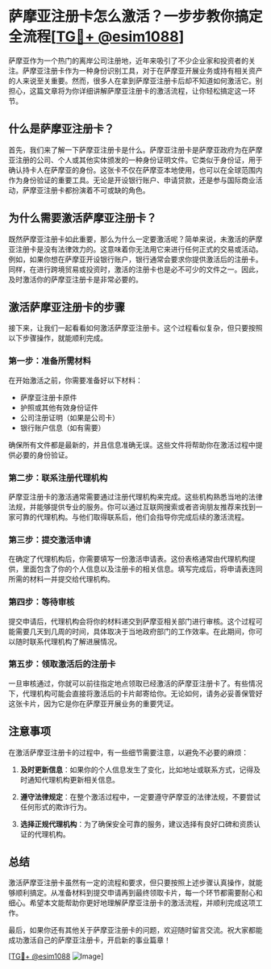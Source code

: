# 萨摩亚注册卡怎么激活？一步步教你搞定全流程[[TG💪+ @esim1088](https://t.me/s/esim1088)]

萨摩亚作为一个热门的离岸公司注册地，近年来吸引了不少企业家和投资者的关注。萨摩亚注册卡作为一种身份识别工具，对于在萨摩亚开展业务或持有相关资产的人来说至关重要。然而，很多人在拿到萨摩亚注册卡后却不知道如何激活它。别担心，这篇文章将为你详细讲解萨摩亚注册卡的激活流程，让你轻松搞定这一环节。

## 什么是萨摩亚注册卡？

首先，我们来了解一下萨摩亚注册卡是什么。萨摩亚注册卡是萨摩亚政府为在萨摩亚注册的公司、个人或其他实体颁发的一种身份证明文件。它类似于身份证，用于确认持卡人在萨摩亚的身份。这张卡不仅在萨摩亚本地使用，也可以在全球范围内作为身份验证的重要工具。无论是开设银行账户、申请贷款，还是参与国际商业活动，萨摩亚注册卡都扮演着不可或缺的角色。

## 为什么需要激活萨摩亚注册卡？

既然萨摩亚注册卡如此重要，那么为什么一定要激活呢？简单来说，未激活的萨摩亚注册卡是没有法律效力的。这意味着你无法用它来进行任何正式的交易或活动。例如，如果你想在萨摩亚开设银行账户，银行通常会要求你提供激活后的注册卡。同样，在进行跨境贸易或投资时，激活的注册卡也是必不可少的文件之一。因此，及时激活你的萨摩亚注册卡是非常必要的。

## 激活萨摩亚注册卡的步骤

接下来，让我们一起看看如何激活萨摩亚注册卡。这个过程看似复杂，但只要按照以下步骤操作，就能顺利完成。

### 第一步：准备所需材料

在开始激活之前，你需要准备好以下材料：
- 萨摩亚注册卡原件
- 护照或其他有效身份证件
- 公司注册证明（如果是公司卡）
- 银行账户信息（如有需要）

确保所有文件都是最新的，并且信息准确无误。这些文件将帮助你在激活过程中提供必要的身份验证。

### 第二步：联系注册代理机构

萨摩亚注册卡的激活通常需要通过注册代理机构来完成。这些机构熟悉当地的法律法规，并能够提供专业的服务。你可以通过互联网搜索或者咨询朋友推荐来找到一家可靠的代理机构。与他们取得联系后，他们会指导你完成后续的激活流程。

### 第三步：提交激活申请

在确定了代理机构后，你需要填写一份激活申请表。这份表格通常由代理机构提供，里面包含了你的个人信息以及注册卡的相关信息。填写完成后，将申请表连同所需的材料一并提交给代理机构。

### 第四步：等待审核

提交申请后，代理机构会将你的材料递交到萨摩亚相关部门进行审核。这个过程可能需要几天到几周的时间，具体取决于当地政府部门的工作效率。在此期间，你可以随时联系代理机构了解进展情况。

### 第五步：领取激活后的注册卡

一旦审核通过，你就可以前往指定地点领取已经激活的萨摩亚注册卡了。有些情况下，代理机构可能会直接将激活后的卡片邮寄给你。无论如何，请务必妥善保管好这张卡片，因为它是你在萨摩亚开展业务的重要凭证。

## 注意事项

在激活萨摩亚注册卡的过程中，有一些细节需要注意，以避免不必要的麻烦：

1. **及时更新信息**：如果你的个人信息发生了变化，比如地址或联系方式，记得及时通知代理机构更新相关信息。
   
2. **遵守法律规定**：在整个激活过程中，一定要遵守萨摩亚的法律法规，不要尝试任何形式的欺诈行为。

3. **选择正规代理机构**：为了确保安全可靠的服务，建议选择有良好口碑和资质认证的代理机构。

## 总结

激活萨摩亚注册卡虽然有一定的流程和要求，但只要按照上述步骤认真操作，就能够顺利搞定。从准备材料到提交申请再到最终领取卡片，每一个环节都需要耐心和细心。希望本文能帮助你更好地理解萨摩亚注册卡的激活流程，并顺利完成这项工作。

最后，如果你还有其他关于萨摩亚注册卡的问题，欢迎随时留言交流。祝大家都能成功激活自己的萨摩亚注册卡，开启新的事业篇章！

[[TG💪+ @esim1088](https://t.me/s/esim1088) ![Image](https://i.postimg.cc/4NQfJmqS/Snipaste-2025-05-13-00-14-12.png)]